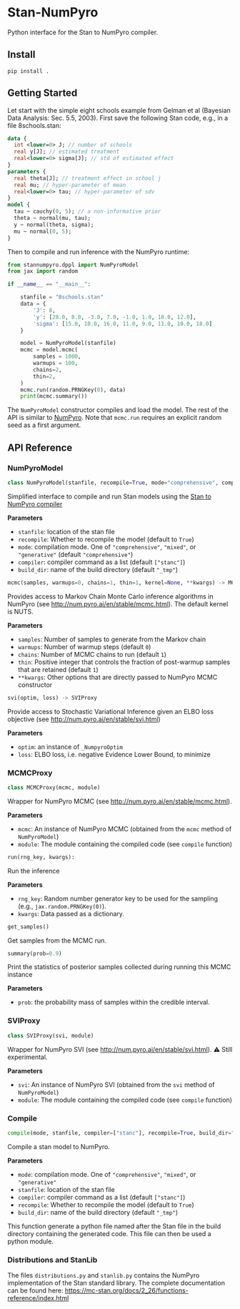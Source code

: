 # Stan-NumPyro

Python interface for the Stan to NumPyro compiler.

## Install

```
pip install .
```

## Getting Started

Let start with the simple eight schools example from Gelman et al (Bayesian Data Analysis: Sec. 5.5, 2003). First save the following Stan code, e.g., in a file 8schools.stan:

```stan
data {
  int <lower=0> J; // number of schools
  real y[J]; // estimated treatment
  real<lower=0> sigma[J]; // std of estimated effect
}
parameters {
  real theta[J]; // treatment effect in school j
  real mu; // hyper-parameter of mean
  real<lower=0> tau; // hyper-parameter of sdv
}
model {
  tau ~ cauchy(0, 5); // a non-informative prior
  theta ~ normal(mu, tau);
  y ~ normal(theta, sigma);
  mu ~ normal(0, 5);
}
```

Then to compile and run inference with the NumPyro runtime:

```python
from stannumpyro.dppl import NumPyroModel
from jax import random

if __name__ == "__main__":

    stanfile = "8schools.stan"
    data = {
        'J': 8,
        'y': [28.0, 8.0, -3.0, 7.0, -1.0, 1.0, 18.0, 12.0],
        'sigma': [15.0, 10.0, 16.0, 11.0, 9.0, 11.0, 10.0, 18.0]
    }

    model = NumPyroModel(stanfile)
    mcmc = model.mcmc(
        samples = 1000,
        warmups = 100,
        chains=2,
        thin=2,
    )
    mcmc.run(random.PRNGKey(0), data)
    print(mcmc.summary())
```

The `NumPyroModel` constructor compiles and load the model.
The rest of the API is similar to [NumPyro](http://num.pyro.ai/en/stable/api.html).
Note that `mcmc.run` requires an explicit random seed as a first argument.

## API Reference

### NumPyroModel

```python
class NumPyroModel(stanfile, recompile=True, mode="comprehensive", compiler=["stanc"], build_dir="_tmp")
```

Simplified interface to compile and run Stan models using the [Stan to NumPyro compiler](https://github.com/deepppl/stanc3)

**Parameters**
- `stanfile`: location of the stan file
- `recompile`: Whether to recompile the model (default to `True`)
- `mode`: compilation mode. One of `"comprehensive"`, `"mixed"`, or `"generative"` (default `"comprehensive"`)
- `compiler`: compiler command as a list (default `["stanc"]`)
- `build_dir`: name of the build directory (default `"_tmp"`)


```python
mcmc(samples, warmups=0, chains=1, thin=1, kernel=None, **kwargs) -> MCMCProxy
```

Provides access to Markov Chain Monte Carlo inference algorithms in NumPyro (see http://num.pyro.ai/en/stable/mcmc.html).
The default kernel is NUTS.

**Parameters**
- `samples`: Number of samples to generate from the Markov chain
- `warmups`: Number of warmup steps (default `0`)
- `chains`: Number of MCMC chains to run (default `1`)
- `thin`: Positive integer that controls the fraction of post-warmup samples that are retained (default `1`)
- `**kwargs`: Other options that are directly passed to NumPyro MCMC constructor

```python
svi(optim, loss) -> SVIProxy
```
Provide access to Stochastic Variational Inference given an ELBO loss objective (see http://num.pyro.ai/en/stable/svi.html)

**Parameters**
- `optim`: an instance of `_NumpyroOptim`
- `loss`: ELBO loss, i.e. negative Evidence Lower Bound, to minimize

### MCMCProxy

```python
class MCMCProxy(mcmc, module)
```

Wrapper for NumPyro MCMC (see http://num.pyro.ai/en/stable/mcmc.html).

**Parameters**
- `mcmc`: An instance of NumPyro MCMC (obtained from the `mcmc` method of `NumPyroModel`)
- `module`: The module containing the compiled code (see `compile` function)

```python
run(rng_key, kwargs):
```

Run the inference

**Parameters**
- `rng_key`: Random number generator key to be used for the sampling (e.g., `jax.random.PRNGKey(0)`).
- `kwargs`: Data passed as a dictionary.

```python
get_samples()
```

Get samples from the MCMC run.

```python
summary(prob=0.9)
```

Print the statistics of posterior samples collected during running this MCMC instance

**Parameters**
- `prob`: the probability mass of samples within the credible interval.

### SVIProxy

```python
class SVIProxy(svi, module)
```

Wrapper for NumPyro SVI (see http://num.pyro.ai/en/stable/svi.html).
:warning: Still experimental.

**Parameters**
- `svi`: An instance of NumPyro SVI (obtained from the `svi` method of `NumPyroModel`)
- `module`: The module containing the compiled code (see `compile` function)

### Compile

```python
compile(mode, stanfile, compiler=["stanc"], recompile=True, build_dir="_tmp")
```

Compile a stan model to NumPyro.

**Parameters**
- `mode`: compilation mode. One of `"comprehensive"`, `"mixed"`, or `"generative"`
- `stanfile`: location of the stan file
- `compiler`: compiler command as a list (default `["stanc"]`)
- `recompile`: Whether to recompile the model (default to `True`)
- `build_dir`: name of the build directory (default `"_tmp"`)

This function generate a python file named after the Stan file in the build directory containing the generated code.
This file can then be used a python module.

### Distributions and StanLib

The files `distributions.py` and `stanlib.py` contains the NumPyro implementation of the Stan standard library.
The complete documentation can be found here: https://mc-stan.org/docs/2_26/functions-reference/index.html

